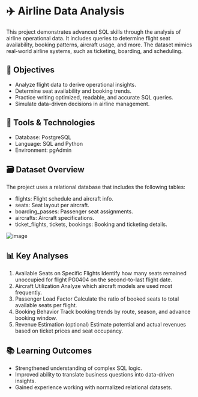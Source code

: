 # ✈️ Airline Data Analysis
This project demonstrates advanced SQL skills through the analysis of airline operational data. It includes queries to determine flight seat availability, booking patterns, aircraft usage, and more. The dataset mimics real-world airline systems, such as ticketing, boarding, and scheduling.

## 📌 Objectives
* Analyze flight data to derive operational insights.
* Determine seat availability and booking trends.
* Practice writing optimized, readable, and accurate SQL queries.
* Simulate data-driven decisions in airline management.

## 🧰 Tools & Technologies
* Database: PostgreSQL
* Language: SQL and Python
* Environment: pgAdmin

## 🗃️ Dataset Overview
The project uses a relational database that includes the following tables:
* flights: Flight schedule and aircraft info.
* seats: Seat layout per aircraft.
* boarding_passes: Passenger seat assignments.
* aircrafts: Aircraft specifications.
* ticket_flights, tickets, bookings: Booking and ticketing details.
  
![image](https://github.com/user-attachments/assets/9c117027-ac79-4de5-be0e-ebe268bcf682)

## 📊 Key Analyses
1. Available Seats on Specific Flights
   Identify how many seats remained unoccupied for flight PG0404 on the second-to-last flight date.
2. Aircraft Utilization
   Analyze which aircraft models are used most frequently.
3. Passenger Load Factor
   Calculate the ratio of booked seats to total available seats per flight.
4. Booking Behavior
   Track booking trends by route, season, and advance booking window.
5. Revenue Estimation (optional)
   Estimate potential and actual revenues based on ticket prices and seat occupancy.

## 📚 Learning Outcomes
* Strengthened understanding of complex SQL logic.
* Improved ability to translate business questions into data-driven insights.
* Gained experience working with normalized relational datasets.
